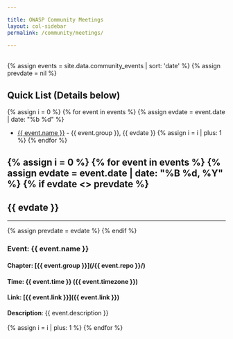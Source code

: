 ```yaml
---

title: OWASP Community Meetings
layout: col-sidebar
permalink: /community/meetings/

---
```


<!-- 
    This information is taken from _data/community_events.json which is itself automatically generated nightly.  
    This information posted here is taken from the meetup groups for chapters and projects. 
    To have your information displayed, make sure your chapter, project, or committee:
        1.) Has an meetup group which is under the OWASP organization's meetup
        2.) Has the meetup group name in the front matter of the index.md file as meetup-group: [Group Name]
            ex.) meetup-group: OWASP-Delaware-Chapter
-->

<br>
{% assign events = site.data.community_events | sort: 'date' %}
{% assign prevdate = nil %}

<!-- Index list -->

## Quick List (Details below)
{% assign i = 0 %}
{% for event in events %}
  {% assign evdate = event.date | date: "%b %d" %}
  * <a href='#{{i}}_item'>{{ event.name }}</a> - {{ event.group }}, {{ evdate }}
  {% assign i = i | plus: 1 %}
{% endfor %}

<!-- Full list -->
{% assign i = 0 %}
{% for event in events %}
{% assign evdate = event.date | date: "%B %d, %Y" %}
{% if evdate <> prevdate %}
---
## {{ evdate }}
---
{% assign prevdate = evdate %}
{% endif %}
### Event: <a name="{{ i }}_item">{{ event.name }} </a>
#### Chapter: [{{ event.group }}](/{{ event.repo }}/)
#### Time: {{ event.time }} ({{ event.timezone }})
#### Link: [{{ event.link }}]({{ event.link }})
<div>
<strong>Description</strong>: {{ event.description }}
</div>
<br>
  {% assign i = i | plus: 1 %}
{% endfor %}